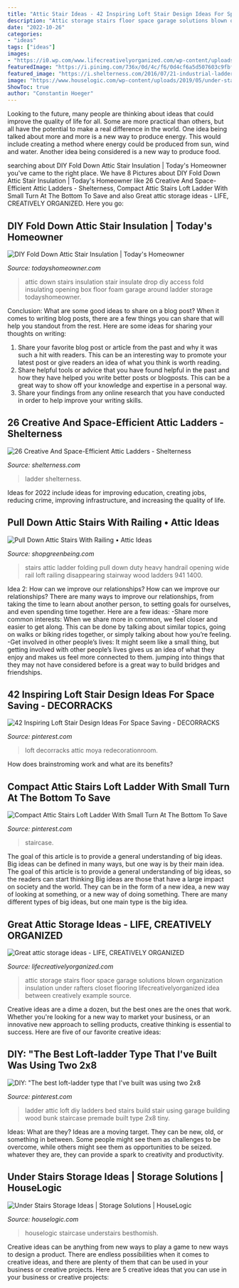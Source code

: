 ```yaml
---
title: "Attic Stair Ideas - 42 Inspiring Loft Stair Design Ideas For Space Saving"
description: "Attic storage stairs floor space garage solutions blown organization insulation under rafters closet flooring lifecreativelyorganized idea between creatively example source"
date: "2022-10-26"
categories:
- "ideas"
tags: ["ideas"]
images:
- "https://i0.wp.com/www.lifecreativelyorganized.com/wp-content/uploads/2016/09/attic-floor.jpg?resize=564%2C423&amp;ssl=1"
featuredImage: "https://i.pinimg.com/736x/0d/4c/f6/0d4cf6a5d507603c9fbf7c569e343a5a.jpg"
featured_image: "https://i.shelterness.com/2016/07/21-industrial-ladder-with-industrial-metal-handles.jpg"
image: "https://www.houselogic.com/wp-content/uploads/2019/05/under-stairs-storage-colorful.jpg"
ShowToc: true
author: "Constantin Hoeger"
---
```



Looking to the future, many people are thinking about ideas that could improve the quality of life for all. Some are more practical than others, but all have the potential to make a real difference in the world. One idea being talked about more and more is a new way to produce energy. This would include creating a method where energy could be produced from sun, wind and water. Another idea being considered is a new way to produce food.

	

		
searching about DIY Fold Down Attic Stair Insulation | Today&#039;s Homeowner you've came to the right place. We have 8 Pictures about DIY Fold Down Attic Stair Insulation | Today&#039;s Homeowner like 26 Creative And Space-Efficient Attic Ladders - Shelterness, Compact Attic Stairs Loft Ladder With Small Turn At The Bottom To Save and also Great attic storage ideas - LIFE, CREATIVELY ORGANIZED. Here you go:
		
    
## DIY Fold Down Attic Stair Insulation | Today&#039;s Homeowner

<img loading=lazy src="http://www.todayshomeowner.com/wp-content/uploads/2011/09/655-ss-diy-fold-down-attic-stair-insulation.jpg" onerror="this.onerror=null;this.src='https://tse4.mm.bing.net/th?id=OIP.iOKa806ik-MVM4LM8MFpHQHaDo&amp;pid=15.1';" alt="DIY Fold Down Attic Stair Insulation | Today&#039;s Homeowner">

_Source: todayshomeowner.com_

>attic down stairs insulation stair insulate drop diy access fold insulating opening box floor foam garage around ladder storage todayshomeowner. 

	

Conclusion: What are some good ideas to share on a blog post?
When it comes to writing blog posts, there are a few things you can share that will help you standout from the rest. Here are some ideas for sharing your thoughts on writing:
1. Share your favorite blog post or article from the past and why it was such a hit with readers. This can be an interesting way to promote your latest post or give readers an idea of what you think is worth reading. 
2. Share helpful tools or advice that you have found helpful in the past and how they have helped you write better posts or blogposts. This can be a great way to show off your knowledge and expertise in a personal way. 
3. Share your findings from any online research that you have conducted in order to help improve your writing skills.

    
## 26 Creative And Space-Efficient Attic Ladders - Shelterness

<img loading=lazy src="https://i.shelterness.com/2016/07/21-industrial-ladder-with-industrial-metal-handles.jpg" onerror="this.onerror=null;this.src='https://tse3.mm.bing.net/th?id=OIP.NjB21RUgRdBXZRTljPUqdAHaLH&amp;pid=15.1';" alt="26 Creative And Space-Efficient Attic Ladders - Shelterness">

_Source: shelterness.com_

>ladder shelterness. 

	

Ideas for 2022 include ideas for improving education, creating jobs, reducing crime, improving infrastructure, and increasing the quality of life.

    
## Pull Down Attic Stairs With Railing • Attic Ideas

<img loading=lazy src="http://shopgreenbeing.com/wp-content/uploads/2018/02/heavy-duty-pull-down-stairs-rail-new-folding-attic-stairs-with-within-size-941-x-1400.jpg" onerror="this.onerror=null;this.src='https://tse3.mm.bing.net/th?id=OIP.VQWeq3C_NU5mvsAbcUgoowHaLB&amp;pid=15.1';" alt="Pull Down Attic Stairs With Railing • Attic Ideas">

_Source: shopgreenbeing.com_

>stairs attic ladder folding pull down duty heavy handrail opening wide rail loft railing disappearing stairway wood ladders 941 1400. 

	

Idea 2: How can we improve our relationships?
How can we improve our relationships? There are many ways to improve our relationships, from taking the time to learn about another person, to setting goals for ourselves, and even spending time together. Here are a few ideas: 
-Share more common interests: When we share more in common, we feel closer and easier to get along. This can be done by talking about similar topics, going on walks or biking rides together, or simply talking about how you’re feeling. 
-Get involved in other people’s lives: It might seem like a small thing, but getting involved with other people’s lives gives us an idea of what they enjoy and makes us feel more connected to them. jumping into things that they may not have considered before is a great way to build bridges and friendships.

    
## 42 Inspiring Loft Stair Design Ideas For Space Saving - DECORRACKS

<img loading=lazy src="https://i.pinimg.com/736x/91/00/4b/91004bca7d4b8f18844b29cbc3a83c2a.jpg" onerror="this.onerror=null;this.src='https://tse4.mm.bing.net/th?id=OIP.lWZh9s0za4EEsiVzXc6qiQHaJl&amp;pid=15.1';" alt="42 Inspiring Loft Stair Design Ideas For Space Saving - DECORRACKS">

_Source: pinterest.com_

>loft decorracks attic moya redecorationroom. 

	

How does brainstroming work and what are its benefits?
 

    
## Compact Attic Stairs Loft Ladder With Small Turn At The Bottom To Save

<img loading=lazy src="https://i.pinimg.com/736x/0d/4c/f6/0d4cf6a5d507603c9fbf7c569e343a5a.jpg" onerror="this.onerror=null;this.src='https://tse1.mm.bing.net/th?id=OIP.3fDDw4GBAj0cZx6sx9SjgQHaKZ&amp;pid=15.1';" alt="Compact Attic Stairs Loft Ladder With Small Turn At The Bottom To Save">

_Source: pinterest.com_

>staircase. 

	

The goal of this article is to provide a general understanding of big ideas. Big ideas can be defined in many ways, but one way is by their main idea. The goal of this article is to provide a general understanding of big ideas, so the readers can start thinking
Big ideas are those that have a large impact on society and the world. They can be in the form of a new idea, a new way of looking at something, or a new way of doing something. There are many different types of big ideas, but one main type is the big idea.

    
## Great Attic Storage Ideas - LIFE, CREATIVELY ORGANIZED

<img loading=lazy src="https://i0.wp.com/www.lifecreativelyorganized.com/wp-content/uploads/2016/09/attic-floor.jpg?resize=564%2C423&amp;ssl=1" onerror="this.onerror=null;this.src='https://tse3.mm.bing.net/th?id=OIP.ZqHLtVFc1A7i6OLZa7Li7AHaFj&amp;pid=15.1';" alt="Great attic storage ideas - LIFE, CREATIVELY ORGANIZED">

_Source: lifecreativelyorganized.com_

>attic storage stairs floor space garage solutions blown organization insulation under rafters closet flooring lifecreativelyorganized idea between creatively example source. 

	

Creative ideas are a dime a dozen, but the best ones are the ones that work. Whether you're looking for a new way to market your business, or an innovative new approach to selling products, creative thinking is essential to success. Here are five of our favorite creative ideas:

    
## DIY: &quot;The Best Loft-ladder Type That I&#039;ve Built Was Using Two 2x8

<img loading=lazy src="https://i.pinimg.com/564x/f5/02/9b/f5029b21bab9248a8aa062676ef11ab7--attic-ladder-loft-ladders.jpg?b=t" onerror="this.onerror=null;this.src='https://tse4.mm.bing.net/th?id=OIP.wbUjPpQsKUiuexUepe-mHgHaJ4&amp;pid=15.1';" alt="DIY: &quot;The best loft-ladder type that I&#039;ve built was using two 2x8">

_Source: pinterest.com_

>ladder attic loft diy ladders bed stairs build stair using garage building wood bunk staircase premade built type 2x8 tiny. 

	

Ideas: What are they?
Ideas are a moving target. They can be new, old, or something in between. Some people might see them as challenges to be overcome, while others might see them as opportunities to be seized. whatever they are, they can provide a spark to creativity and productivity.

    
## Under Stairs Storage Ideas | Storage Solutions | HouseLogic

<img loading=lazy src="https://www.houselogic.com/wp-content/uploads/2019/05/under-stairs-storage-colorful.jpg" onerror="this.onerror=null;this.src='https://tse3.mm.bing.net/th?id=OIP.-D2c7IaCNdaV19NXOFV1EwHaJ4&amp;pid=15.1';" alt="Under Stairs Storage Ideas | Storage Solutions | HouseLogic">

_Source: houselogic.com_

>houselogic staircase understairs besthomish. 

	

Creative ideas can be anything from new ways to play a game to new ways to design a product. There are endless possibilities when it comes to creative ideas, and there are plenty of them that can be used in your business or creative projects. Here are 5 creative ideas that you can use in your business or creative projects:

